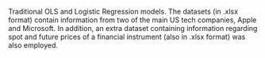 Traditional OLS and Logistic Regression models. The datasets (in .xlsx format) contain information from two of the main US tech companies, Apple and Microsoft.
In addition, an extra dataset containing information regarding spot and future prices of a financial instrument (also in .xlsx format) was also employed. 
